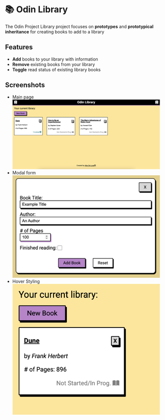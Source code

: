 # 📚 Odin Library

The Odin Project Library project focuses on **prototypes** and **prototypical inheritance** for creating books to add to a library

## Features

- **Add** books to your library with information
- **Remove** existing books from your library
- **Toggle** read status of existing library books

## Screenshots

- Main page
  ![Main Page](./assets/mainPage.png "Main page")
- Modal form
  ![Modal Form](./assets/modalForm.png "Modal Form")
- Hover Styling
  ![Hover Styling](./assets/hoverStyle.png "Hover Styling")
